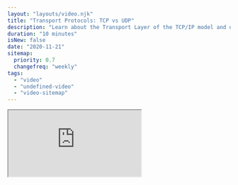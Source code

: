 ```yaml
---
layout: "layouts/video.njk"
title: "Transport Protocols: TCP vs UDP"
description: "Learn about the Transport Layer of the TCP/IP model and different transport protocols."
duration: "10 minutes"
isNew: false
date: "2020-11-21"
sitemap:
  priority: 0.7
  changefreq: "weekly"
tags:
  - "video"
  - "undefined-video"
  - "video-sitemap"
---
```


<iframe class="w-full aspect-video mb-5" src="https://www.youtube.com/embed/37AFBZv4_6Y" title="Transport Protocols: TCP vs UDP"></iframe>

